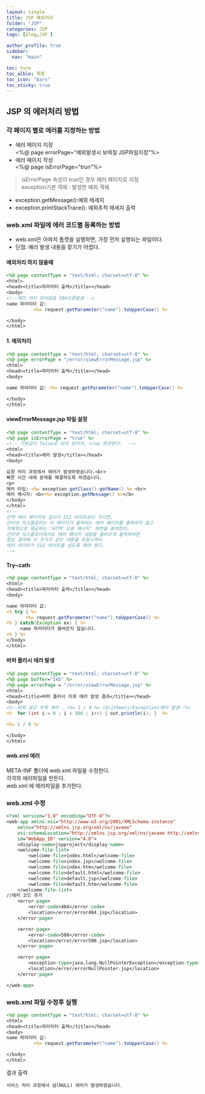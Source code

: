 ```yaml
---
layout: single
title: JSP 예외처리
folder: "JSP"
categories: JSP
tags: [blog,JSP ]

author_profile: true
sidebar:
  nav: "main"

toc: ture
toc_alble: 목록
toc_icon: "bars"
toc_sticky: true
---
```


## JSP 의 에러처리 방법

### 각 페이지 별로 에러를 지정하는 방법
- 에러 페이지 지정  
<%@ page errorPage="예외발생시 보여질 JSP파일지정"%>  
- 에러 페이지 작성  
<%@ page isErrorPage="trun"%>
>isErrorPage 속성이 trun인 경우 에러 페이지로 지정  
 exception기본 객체 : 발생한 예외 객체
* exception.getMessage():예외 메세지
* exception.printStackTrace(): 예외추적 메세지 출력

### web.xml 파일에 에러 코드별 등록하는 방법
* web.xml은 아파치 톰캣을 실행하면, 가장 먼저 실행되는 파일이다. 
* 단점:  예러 발생 내용을 찾기가 어렵다. 

#### 예외처리 하지 않을때

````jsp
<%@ page contentType = "text/html; charset=utf-8" %>
<html>
<head><title>파라미터 출력</title></head>
<body>
<!--예러 처리 하지않음 500오류발생 -->
name 파라미터 값:
          <%= request.getParameter("name").toUpperCase() %>

</body>
</html>
```````
#### 1. 예외처리 

````jsp
<%@ page contentType = "text/html; charset=utf-8" %>
<%@ page errorPage = "/error/viewErrorMessage.jsp" %>
<html>
<head><title>파라미터 출력</title></head>
<body>

name 파라미터 값: <%= request.getParameter("name").toUpperCase() %>

</body>
</html>
````````
#### viewErrorMessage.jsp 파일 설정

`````jsp
<%@ page contentType = "text/html; charset=utf-8" %>
<%@ page isErrorPage = "true" %> 
<!-- 기본값이 false로 되어 있어서, true 변경한다.  -->
<html>
<head><title>에러 발생</title></head>
<body>

요청 처리 과정에서 에러가 발생하였습니다.<br>
빠른 시간 내에 문제를 해결하도록 하겠습니다.
<p>
에러 타입: <%= exception.getClass().getName() %> <br>
에러 메시지: <b><%= exception.getMessage() %></b>
</body>
</html>
<!--
만약 에러 페이지의 길이가 512 바이트보다 작다면,
인터넷 익스플로러는 이 페이지가 출력하는 에러 페이지를 출력하지 않고
자체적으로 제공하는 'HTTP 오류 메시지' 화면을 출력한다.
인터넷 익스플로러에서도 에러 페이지 내용을 올바르게 출력하려면
응답 결과에 이 주석과 같은 내용을 포함시켜서
에러 데이터가 512 바이트를 넘도록 해야 한다.
-->
````````
#### Try~cath

````jsp
<%@ page contentType = "text/html; charset=utf-8" %>
<html>
<head><title>파라미터 출력</title></head>
<body>

name 파라미터 값: 
<% try { %>
       <%= request.getParameter("name").toUpperCase() %>
<% } catch(Exception ex) { %>
     name 파라미터가 올바르지 않습니다.
<% } %>
</body>
</html>
``````
#### 버퍼 플러시 에러 발생

````jsp
<%@ page contentType = "text/html; charset=utf-8" %>
<%@ page buffer="1kb" %> 
<%@ page errorPage = "/error/viewErrorMessage.jsp" %>
<html>
<head><title>버퍼 플러시 이후 에러 발생 결과</title></head>
<body>
<%--버퍼 공간 부족 예러 , <%= 1 / 0 %> (ArithmeticException)에러 발생--%>  
<%  for (int i = 0 ; i < 300 ; i++) { out.println(i); }  %>

<%= 1 / 0 %>

</body>
</html>
````````

#### web.xml 에러 
META-INF 폴더에 web.xml 파일을 수정한다.  
각각의 에러파일을 만든다.   
web.xml 에 에러파일을 추가한다.    
 

### web.xml 수정

````jsp
<?xml version="1.0" encoding="UTF-8"?>
<web-app xmlns:xsi="http://www.w3.org/2001/XMLSchema-instance"
	xmlns="http://xmlns.jcp.org/xml/ns/javaee"
	xsi:schemaLocation="http://xmlns.jcp.org/xml/ns/javaee http://xmlns.jcp.org/xml/ns/javaee/web-app_4_0.xsd"
	id="WebApp_ID" version="4.0">
	<display-name>jspproject</display-name>
	<welcome-file-list>
		<welcome-file>index.html</welcome-file>
		<welcome-file>index.jsp</welcome-file>
		<welcome-file>index.htm</welcome-file>
		<welcome-file>default.html</welcome-file>
		<welcome-file>default.jsp</welcome-file>
		<welcome-file>default.htm</welcome-file>
	</welcome-file-list>
//에러 코드 추가 
	<error-page>
		<error-code>404</error-code>
		<location>/error/error404.jsp</location>
	</error-page>

	<error-page>
		<error-code>500</error-code>
		<location>/error/error500.jsp</location>
	</error-page>

	<error-page>
		<exception-type>java.lang.NullPointerException</exception-type>
		<location>/error/errorNullPointer.jsp</location>
	</error-page>

</web-app>
``````
### web.xml 파일 수정후 실행

````jsp
<%@ page contentType = "text/html; charset=utf-8" %>
<html>
<head><title>파라미터 출력</title></head>
<body>
name 파라미터 값:
          <%= request.getParameter("name").toUpperCase() %>

</body>
</html>
```````
결과 출력
```
서비스 처리 과정에서 널(NULL) 에러가 발생하였습니다.
````







